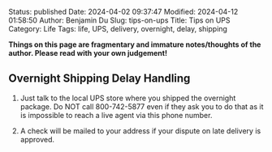Status: published
Date: 2024-04-02 09:37:47
Modified: 2024-04-12 01:58:50
Author: Benjamin Du
Slug: tips-on-ups
Title: Tips on UPS
Category: Life
Tags: life, UPS, delivery, overnight, delay, shipping

**Things on this page are fragmentary and immature notes/thoughts of the author. Please read with your own judgement!**

## Overnight Shipping Delay Handling

1. Just talk to the local UPS store where you shipped the overnight package.
    Do NOT call 800-742-5877 even if they ask you to do that
    as it is impossible to reach a live agent via this phone number.

2. A check will be mailed to your address if your dispute on late delivery is approved.

